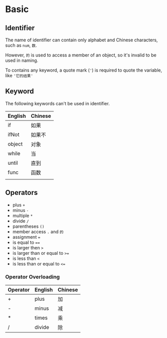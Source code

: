 # Basic

## Identifier

The name of identifier can contain only alphabet and Chinese characters, such as `num`, `数`.

However, `的` is used to access a member of an object, so it's invalid to be used in naming.

To contains any keyword, a quote mark  (`` ' ``) is required to quote the variable, like ` '它的结果' `

## Keyword

The following keywords can't be used in identifier.

| English | Chinese |
|---------|---------|
| if      | 如果    |
| ifNot   | 如果不  |
| object  | 对象    |
| while   | 当      |
| until   | 直到    |
| func    | 函数    |
|         |         |

## Operators

- plus `+`
- minus `-`
- multiple `*`
- divide `/`
- parentheses `()`
- member access `.` and `的`
- assignment `=`
- is equal to `==`
- is larger then `>`
- is larger than or equal to `>=`
- is less than `<`
- is less than or equal to `<=`

### Operator Overloading

| Operator | English | Chinese |
|----------|---------|---------|
| +        | plus    | 加      |
| -        | minus   | 减      |
| *        | times   | 乘      |
| /        | divide  | 除      |

